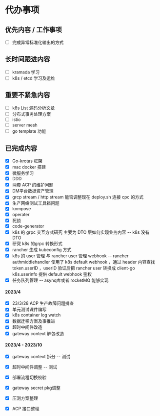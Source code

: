 # 代办事项

## 优先内容 / 工作事项

* [ ] 完成异常标准化输出的方式

## 长时间跟进内容

* [ ] kramada 学习
* [ ] k8s / etcd 学习及运维

## 重要不紧急内容

* [ ] k8s List 源码分析文章
* [ ] 分布式事务处理方案
* [ ] istio
* [ ] server mesh
* [ ] go template 功能

## 已完成内容

* [x] Go-krotas 框架
* [x] mac docker 搭建
* [x] 微服务学习
* [x] DDD
* [x] 两套 ACP 的维护问题
* [x] DM平台数据资产管理
* [x] grcp stream / http stream 能否调整现在 deploy.sh 连接 cpc 的方式
* [x] 生产网络测试工具箱问题
* [x] kompose
* [x] operater
* [x] 死锁
* [x] code-generator
* [x] k8s 的 grpc 交互方式研究 主要为 DTO 层如何实现业务内容 -- k8s 没有 DTO
* [x] 研究 k8s 的grpc 转换形式
* [x] rancher 生成 kubeconfig 方式
* [x] k8s 的 user 管理 与 rancher user 管理 webhook -- rancher authmiddlehandler 使用了 k8s default webhook ，通过 header 内容查找 token.userID ，userID 验证后把 rancher user 转换成 client-go k8s.userinfo 提供 default webhook 鉴权
* [x] 任务队列管理 -- asynq库或者 rocketMQ 能够实现

#### 2023/4

* [x] 23/3/28 ACP 生产故障问题排查 &#x20;
* [x] 单元测试课件编写
* [x] k8s container log watch
* [x] 数据迁移方案及事推进
* [x] 超时中间件改造
* [x] gateway context 解包改造

#### 2023/4 - 2023/10

* [x] gateway context 拆分 -- 测试
* [x] 超时中间件调整 -- 测试
* [x] 部署流程切换校验
* [x] gateway secret pkg调整
* [x] 压测方案整理
* [x] ACP 接口整理

